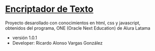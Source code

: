# [Encriptador de Texto]

Proyecto desarollado con conocimientos en html, css y javascript, obtenidos del programa, ONE (Oracle Next Education) de Alura Latama

* versión 1.0.1
* Developer: Ricardo Alonso Vargas González

[Encriptador de Texto]: https://github.com/Ricardo-Vargas-Gonzalez/Encriptador-de-Texto/blob/main/Encriptador.html
